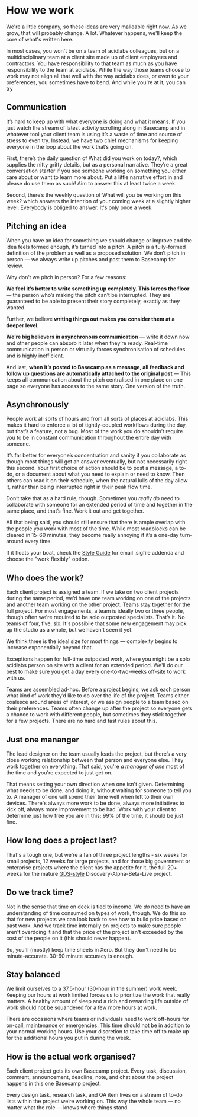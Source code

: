 # How we work

We're a little company, so these ideas are very malleable right now. As we grow, that will probably change. A lot. Whatever happens, we'll keep the core of what's written here.

In most cases, you won't be on a team of acidlabs colleagues, but on a multidisciplinary team at a client site made up of client employees and contractors. You have responsibility to that team as much as you have responsibility to the team at acidlabs. While the way those teams choose to work may not align all that well with the way acidlabs does, or even to your preferences, you sometimes have to bend. And while you're at it, you can try 

## Communication

It’s hard to keep up with what everyone is doing and what it means. If you just watch the stream of latest activity scrolling along in Basecamp and in whatever tool your client team is using it’s a waste of time and source of stress to even try. Instead, we have two chief mechanisms for keeping everyone in the loop about the work that’s going on.

First, there’s the daily question of What did you work on today?, which supplies the nitty gritty details, but as a personal narrative. They’re a great conversation starter if you see someone working on something you either care about or want to learn more about. Put a little narrative effort in and please do use them as such! Aim to answer this at least twice a week.

Second, there’s the weekly question of What will you be working on this week? which answers the intention of your coming week at a slightly higher level. Everybody is obliged to answer. It's only once a week.

## Pitching an idea

When you have an idea for something we should change or improve and the idea feels formed enough, it’s turned into a pitch. A pitch is a fully-formed definition of the problem as well as a proposed solution. We don’t pitch in person — we always write up pitches and post them to Basecamp for review.

Why don’t we pitch in person? For a few reasons:

__We feel it’s better to write something up completely. This forces the floor__ — the person who’s making the pitch can’t be interrupted. They are guaranteed to be able to present their story completely, exactly as they wanted.

Further, we believe __writing things out makes you consider them at a deeper level__.

__We’re big believers in asynchronous communication__ — write it down now and other people can absorb it later when they’re ready. Real-time communication in person or virtually forces synchronisation of schedules and is highly inefficient.

And last, __when it’s posted to Basecamp as a message, all feedback and follow up questions are automatically attached to the original post__ — This keeps all communication about the pitch centralised in one place on one page so everyone has access to the same story. One version of the truth.

## Asynchronously

People work all sorts of hours and from all sorts of places at acidlabs. This makes it hard to enforce a lot of tightly-coupled workflows during the day, but that’s a feature, not a bug. Most of the work you do shouldn’t require you to be in constant communication throughout the entire day with someone.

It’s far better for everyone’s concentration and sanity if you collaborate as though most things will get an answer eventually, but not necessarily right this second. Your first choice of action should be to post a message, a to-do, or a document about what you need to explain or need to know. Then others can read it on their schedule, when the natural lulls of the day allow it, rather than being interrupted right in their peak flow time.

Don’t take that as a hard rule, though. Sometimes you _really do_ need to collaborate with someone for an extended period of time and together in the same place, and that’s fine. Work it out and get together.

All that being said, you should still ensure that there is ample overlap with the people you work with most of the time. While most roadblocks can be cleared in 15-60 minutes, they become really annoying if it’s a one-day turn-around every time.

If it floats your boat, check the [Style Guide](https://github.com/acidlabsdesign/EmployeeHandbook/blob/master/style-guide.md) for email .sigfile addenda and choose the "work flexibly" option.

## Who does the work?

Each client project is assigned a team. If we take on two client projects during the same period, we’d have one team working on one of the projects and another team working on the other project. Teams stay together for the full project. 
For most engagements, a team is ideally two or three people, though often we're required to be solo outposted specialists. That’s it. No teams of four, five, six. It's possibile that some new engagement may pick up the studio as a whole, but we haven't seen it yet.

We think three is the ideal size for most things — complexity begins to increase exponentially beyond that.

Exceptions happen for full-time outposted work, where you might be a solo acidlabs person on site with a client for an extended period. We'll do our best to make sure you get a day every one-to-two-weeks off-site to work with us.

Teams are assembled ad-hoc. Before a project begins, we ask each person what kind of work they’d like to do over the life of the project. Teams either coalesce around areas of interest, or we assign people to a team based on their preferences. Teams often change up after the project so everyone gets a chance to work with different people, but sometimes they stick together for a few projects. There are no hard and fast rules about this.

## Just one mananger

The lead designer on the team usually leads the project, but there’s a very close working relationship between that person and everyone else. They work together on everything. That said, you're _a manager of one_ most of the time and you're expected to just get on.

That means setting your own direction when one isn't given. Determining what needs to be done, and doing it, without waiting for someone to tell you to. A manager of one will spend their time well when left to their own devices. There's always more work to be done, always more initiatives to kick off, always more improvement to be had. Work with your client to determine just how free you are in this; 99% of the time, it should be just fine.

## How long does a project last?

That's a tough one, but we're a fan of three project lengths - six weeks for small projects, 12 weeks for large projects, and for those big government or enterprise projects where the client has the appetite for it, the full 20+ weeks for the mature [GDS-style](https://www.gov.uk/service-manual) Discovery-Alpha-Beta-Live project.

## Do we track time?

Not in the sense that time on deck is tied to income. We _do_ need to have an understanding of time consumed on types of work, though. We do this so that for new projects we can look back to see how to build price based on past work. And we track time internally on projects to make sure people aren't overdoing it and that the price of the project isn't exceeded by the cost of the people on it (this should never happen).

So, you'll (mostly) keep time sheets in Xero. But they don't need to be minute-accurate. 30-60 minute accuracy is enough.

## Stay balanced

We limit ourselves to a 37.5-hour (30-hour in the summer) work week. Keeping our hours at work limited forces us to prioritize the work that really matters. A healthy amount of sleep and a rich and rewarding life outside of work should not be squandered for a few more hours at work.

There are occasions where teams or individuals need to work off-hours for on-call, maintenance or emergencies. This time should not be in addition to your normal working hours. Use your discretion to take time off to make up for the additional hours you put in during the week.

## How is the actual work organised?

Each client project gets its own Basecamp project. Every task, discussion, comment, announcement, deadline, note, and chat about the project happens in this one Basecamp project.

Every design task, research task, and QA item lives on a stream of to-do lists within the project we’re working on. This way the whole team — no matter what the role — knows where things stand.
